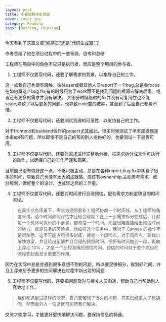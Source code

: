 ```yaml
---
layout: post
title: 不要做程序生成器
cover: cover.jpg
category: Reading
tags: [Reading, thinking]
---
```


今天看到了这篇文章["程序员"还是"代码生成器"？](http://code.mforever78.com/essay/2015/08/02/programmer-or-code-generator/)

作者总结了他在项目过程中的一些弯路，思考和总结

工程师在项目中的角色不应只是执行者，而应是整个项目的参与者。

1. 工程师不仅要写代码，还要了解需求的背景，以指导自己的工作。

这一点我自己也很有感触，往往user或者其他人员report了一个bug,总是会focus在如何将这个bug fix,有的时候只为了work而不是找到问题的根源去解决后患，或者还有更多的需求并没有解决。
大部分时候临时的fix并没有可复用性也不能scale,导致了以后更多的问题，也导致code变的臃肿，甚至到了后面自己都看不懂。

2. 工程师不仅要写代码，还要测试资源的可用性，以支持自己的工作。

对于frontend和backend合作的project尤其如此，很多时候测试了半天却发现是本来api有问题，所以即使不是自己的写的别人提供好的，也要测试一下是否可用。

3. 工程师不仅要写代码，还要对需求进行完整地分析，把需求拆分成具体可执行的动作，以确保自己的工作严谨和周密。

目前自己没有做好这一点，不够积极主动，总是在各种report,bug fix中耗费了很多的时间，导致自己也没有太大的成就感。应该有ownership,主动思考需求，细分规划，做好整个的设计，也减轻之后的工作量。

4. 工程师不仅要写代码，还要对时间进行合理预估，配合需求方制定项目的时间流程。

>在真实业务场景下，需求方通常要和工程师协商一个时间线，从工程师的角度来讲，这个时间如何评估才比较合理呢？在上一步需求拆分完成后，针对每一个具体可执行的小步骤，都预估一个时间。那些很难直接给出预估时间的地方，就是任务的风险点。比如在这个任务中，我对于 Canvas 的操作不是很熟悉，这里可能占用很多时间，就是一个风险点。对于风险点，要找出解决方案，并且给出足够并且合理的预留时间。把所有时间加到一起，再向上浮动 10% ，才是一个比较准确的预估时间。预估的时间对于整个项目的流程都起着至关重要的作用。

因为在实际中总是会遇到很多意想不到的问题，所以要足够细分，规划好时间，并且上浮来给予更多的空间解决在过程中新出现的问题


5. 工程师不仅要写代码，还要把问题及时与相关人员沟通，帮助自己也帮助别人高效地工作。

>我们都遇到过这样的情况，自己苦苦想了很久的问题，其实已经进入了死胡同，然而局外人一句话就可能帮我们解决。

交流才能学习，才能更好更快地解决问题，要保持信息的畅通。
